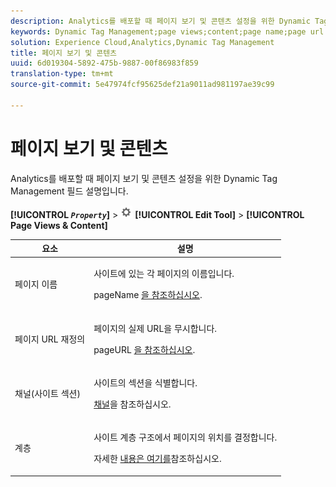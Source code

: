 ```yaml
---
description: Analytics를 배포할 때 페이지 보기 및 콘텐츠 설정을 위한 Dynamic Tag Management 필드 설명입니다.
keywords: Dynamic Tag Management;page views;content;page name;page url override;channel;site section;hierarchy
solution: Experience Cloud,Analytics,Dynamic Tag Management
title: 페이지 보기 및 콘텐츠
uuid: 6d019304-5892-475b-9887-00f86983f859
translation-type: tm+mt
source-git-commit: 5e47974fcf95625def21a9011ad981197ae39c99

---
```



# 페이지 보기 및 콘텐츠

Analytics를 배포할 때 페이지 보기 및 콘텐츠 설정을 위한 Dynamic Tag Management 필드 설명입니다.

**[!UICONTROL  *`Property`*]** > ![톱니바퀴 아이콘](assets/settings_gear.png) **[!UICONTROL Edit Tool]** > **[!UICONTROL Page Views & Content]**

<table id="table_654149A8A66B404BBF9BAF8EC67F5F8F">
 <thead>
  <tr>
   <th colname="col1" class="entry"> 요소 </th>
   <th colname="col2" class="entry"> 설명 </th>
  </tr>
 </thead>
 <tbody>
  <tr>
   <td colname="col1"> 페이지 이름 </td>
   <td colname="col2"> <p>사이트에 있는 각 페이지의 이름입니다. </p> <p>pageName <a href="../../../vars/page-vars/pagename.md">을 참조하십시오</a>. </p> </td>
  </tr>
  <tr>
   <td colname="col1"> 페이지 URL 재정의 </td>
   <td colname="col2"> <p> 페이지의 실제 URL을 무시합니다. </p> <p>pageURL <a href="../../../vars/page-vars/pageurl.md">을 참조하십시오</a>. </p> </td>
  </tr>
  <tr>
   <td colname="col1"> 채널(사이트 섹션) </td>
   <td colname="col2"> <p>사이트의 섹션을 식별합니다. </p> <p><a href="../../../vars/page-vars/channel.md">채널</a>을 참조하십시오. </p> </td>
  </tr>
  <tr>
   <td colname="col1"> 계층 </td>
   <td colname="col2"> <p>사이트 계층 구조에서 페이지의 위치를 결정합니다. </p> <p>자세한 <a href="../../../vars/page-vars/hier.md">내용은 여기를</a>참조하십시오. </p> </td>
  </tr>
 </tbody>
</table>
